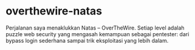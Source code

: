 # overthewire-natas
Perjalanan saya menaklukkan Natas – OverTheWire. Setiap level adalah puzzle web security yang mengasah kemampuan sebagai pentester: dari bypass login sederhana sampai trik eksploitasi yang lebih dalam.
